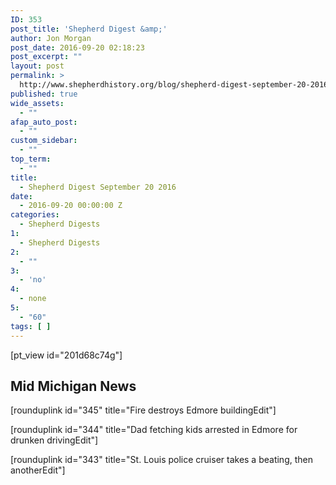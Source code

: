 ```yaml
---
ID: 353
post_title: 'Shepherd Digest &amp;'
author: Jon Morgan
post_date: 2016-09-20 02:18:23
post_excerpt: ""
layout: post
permalink: >
  http://www.shepherdhistory.org/blog/shepherd-digest-september-20-2016/
published: true
wide_assets:
  - ""
afap_auto_post:
  - ""
custom_sidebar:
  - ""
top_term:
  - ""
title:
  - Shepherd Digest September 20 2016
date:
  - 2016-09-20 00:00:00 Z
categories:
  - Shepherd Digests
1:
  - Shepherd Digests
2:
  - ""
3:
  - 'no'
4:
  - none
5:
  - "60"
tags: [ ]
---
```

[pt_view id="201d68c74g"]
<h2>Mid Michigan News</h2>
[rounduplink id="345" title="Fire destroys Edmore buildingEdit"]

[rounduplink id="344" title="Dad fetching kids arrested in Edmore for drunken drivingEdit"]

[rounduplink id="343" title="St. Louis police cruiser takes a beating, then anotherEdit"]
